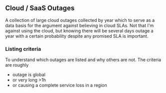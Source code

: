 ## Cloud / SaaS Outages

A collection of large cloud outages collected by year which to serve as a data basis
for the argument against believing in cloud SLAs. Not that I'm against using the cloud,
but knowing there will be several days outage a year with a certain probability despite
any promised SLA is important.

### Listing criteria

To understand which outages are listed and why others are not. The criteria are roughly

- outage is global
- or very long >1h
- or causing a complete service loss in a region
